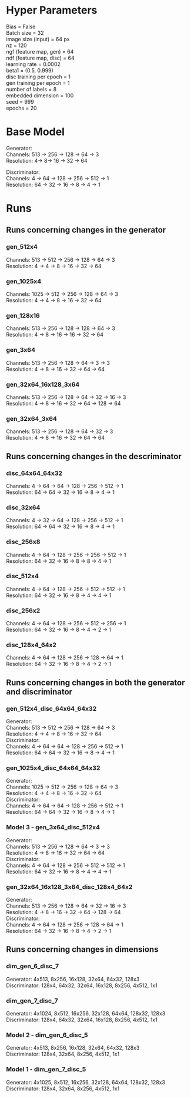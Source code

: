 # Hyper Parameters
Bias = False\
Batch size = 32\
image size (input) = 64 px\
nz = 120\
ngf (feature map, gen) = 64\
ndf (feature map, disc) = 64\
learning rate = 0.0002\
beta1 = (0.5, 0.999)\
disc training per epoch = 1\
gen training per epoch = 1\
number of labels = 8\
embedded dimension = 100\
seed = 999\
epochs = 20

# Base Model
Generator:\
Channels: 513 → 256 → 128 → 64 → 3\
Resolution: 4→ 8→ 16 → 32 → 64

Discriminator:\
Channels: 4 → 64 → 128 → 256 → 512 → 1\
Resolution: 64 → 32 → 16 → 8 → 4 → 1

# Runs

## Runs concerning changes in the generator
### gen_512x4
Channels: 513 → 512 → 256 → 128 → 64 → 3\
Resolution: 4 → 4 → 8 → 16 → 32 → 64

### gen_1025x4
Channels: 1025 → 512 → 256 → 128 → 64 → 3\
Resolution: 4 → 4 → 8 → 16 → 32 → 64

### gen_128x16
Channels: 513 → 256 → 128 → 128 → 64 → 3\
Resolution: 4 → 8 → 16 → 16 → 32 → 64

### gen_3x64
Channels: 513 → 256 → 128 → 64 → 3 → 3\
Resolution: 4 → 8 → 16 → 32 → 64 → 64

### gen_32x64_16x128_3x64
Channels: 513 → 256 → 128 → 64 → 32 → 16 → 3\
Resolution: 4 → 8 → 16 → 32 → 64 → 128 → 64

### gen_32x64_3x64
Channels: 513 → 256 → 128 → 64 → 32 → 3\
Resolution: 4 → 8 → 16 → 32 → 64 → 64


## Runs concerning changes in the descriminator
### disc_64x64_64x32
Channels: 4 → 64 → 64 → 128 → 256 → 512 → 1\
Resolution: 64 → 64 → 32 → 16 → 8 → 4 → 1

### disc_32x64
Channels: 4 → 32 → 64 → 128 → 256 → 512 → 1\
Resolution: 64 → 64 → 32 → 16 → 8 → 4 → 1

### disc_256x8
Channels: 4 → 64 → 128 → 256 → 256 → 512 → 1\
Resolution: 64 → 32 → 16 → 8 → 8 → 4 → 1

### disc_512x4
Channels: 4 → 64 → 128 → 256 → 512 → 512 → 1\
Resolution: 64 → 32 → 16 → 8 → 4 → 4 → 1

### disc_256x2
Channels: 4 → 64 → 128 → 256 → 512 → 256 → 1\
Resolution: 64 → 32 → 16 → 8 → 4 → 2 → 1

### disc_128x4_64x2
Channels: 4 → 64 → 128 → 256 → 128 → 64 → 1\
Resolution: 64 → 32 → 16 → 8 → 4 → 2 → 1

## Runs concerning changes in both the generator and discriminator
### gen_512x4_disc_64x64_64x32
Generator:\
Channels: 513 → 512 → 256 → 128 → 64 → 3\
Resolution: 4 → 4 → 8 → 16 → 32 → 64\
Discriminator:\
Channels: 4 → 64 → 64 → 128 → 256 → 512 → 1\
Resolution: 64 → 64 → 32 → 16 → 8 → 4 → 1

### gen_1025x4_disc_64x64_64x32
Generator:\
Channels: 1025 → 512 → 256 → 128 → 64 → 3\
Resolution: 4 → 4 → 8 → 16 → 32 → 64\
Discriminator:\
Channels: 4 → 64 → 64 → 128 → 256 → 512 → 1\
Resolution: 64 → 64 → 32 → 16 → 8 → 4 → 1

### Model 3 - gen_3x64_disc_512x4
Generator:\
Channels: 513 → 256 → 128 → 64 → 3 → 3\
Resolution: 4 → 8 → 16 → 32 → 64 → 64\
Discriminator:\
Channels: 4 → 64 → 128 → 256 → 512 → 512 → 1\
Resolution: 64 → 32 → 16 → 8 → 4 → 4 → 1

### gen_32x64_16x128_3x64_disc_128x4_64x2
Generator:\
Channels: 513 → 256 → 128 → 64 → 32 → 16 → 3\
Resolution: 4 → 8 → 16 → 32 → 64 → 128 → 64\
Discriminator:\
Channels: 4 → 64 → 128 → 256 → 128 → 64 → 1\
Resolution: 64 → 32 → 16 → 8 → 4 → 2 → 1

## Runs concerning changes in dimensions
### dim_gen_6_disc_7
Generator: 4x513, 8x256, 16x128, 32x64, 64x32, 128x3\
Discriminator: 128x4, 64x32, 32x64, 16x128, 8x256, 4x512, 1x1

### dim_gen_7_disc_7
Generator: 4x1024, 8x512, 16x256, 32x128, 64x64, 128x32, 128x3\
Discriminator: 128x4, 64x32, 32x64, 16x128, 8x256, 4x512, 1x1

### Model 2 - dim_gen_6_disc_5
Generator: 4x513, 8x256, 16x128, 32x64, 64x32, 128x3\
Discriminator: 128x4, 32x64, 8x256, 4x512, 1x1

### Model 1 - dim_gen_7_disc_5
Generator: 4x1025, 8x512, 16x256, 32x128, 64x64, 128x32, 128x3\
Discriminator: 128x4, 32x64, 8x256, 4x512, 1x1
